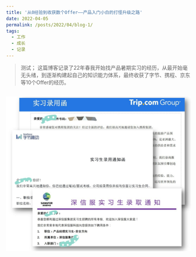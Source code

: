 ```yaml
---
title: '从0经验到收获数个Offer——产品入门小白的打怪升级之路'
date: 2022-04-05
permalink: /posts/2022/04/blog-1/
tags:
  - 工作
  - 成长
  - 记录
---
```


> 测试；
> 这篇博客记录了22年春我开始找产品暑期实习的经历，从最开始毫无头绪，到逐渐构建起自己的知识能力体系，最终收获了字节、携程、京东等10个Offer的经历。

![offer](/images/IMG_20220504_154422.jpg)
------